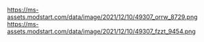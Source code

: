 https://ms-assets.modstart.com/data/image/2021/12/10/49307_orrw_8729.png
https://ms-assets.modstart.com/data/image/2021/12/10/49307_fzzt_9454.png